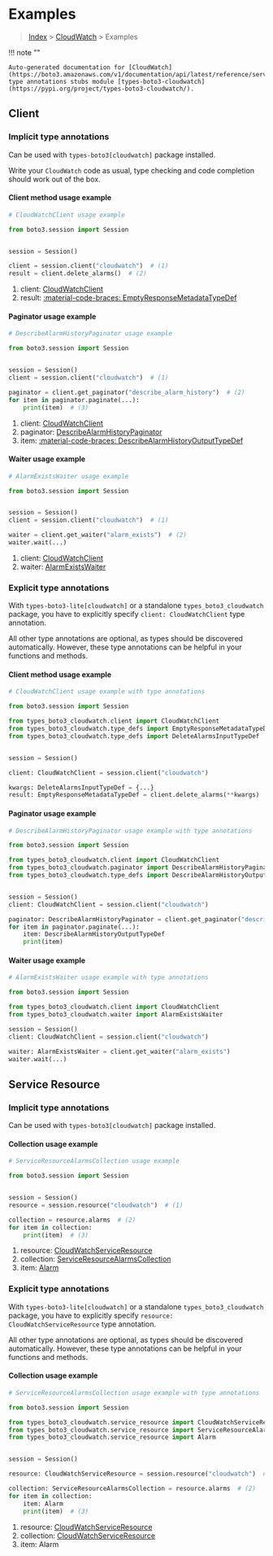 # Examples

> [Index](../README.md) > [CloudWatch](./README.md) > Examples

!!! note ""

    Auto-generated documentation for [CloudWatch](https://boto3.amazonaws.com/v1/documentation/api/latest/reference/services/cloudwatch.html#cloudwatch)
    type annotations stubs module [types-boto3-cloudwatch](https://pypi.org/project/types-boto3-cloudwatch/).

## Client

### Implicit type annotations

Can be used with `types-boto3[cloudwatch]` package installed.

Write your `CloudWatch` code as usual,
type checking and code completion should work out of the box.


#### Client method usage example

```python
# CloudWatchClient usage example

from boto3.session import Session


session = Session()

client = session.client("cloudwatch")  # (1)
result = client.delete_alarms()  # (2)
```

1. client: [CloudWatchClient](./client.md)
2. result: [:material-code-braces: EmptyResponseMetadataTypeDef](./type_defs.md#emptyresponsemetadatatypedef)



#### Paginator usage example

```python
# DescribeAlarmHistoryPaginator usage example

from boto3.session import Session


session = Session()
client = session.client("cloudwatch")  # (1)

paginator = client.get_paginator("describe_alarm_history")  # (2)
for item in paginator.paginate(...):
    print(item)  # (3)
```

1. client: [CloudWatchClient](./client.md)
2. paginator: [DescribeAlarmHistoryPaginator](./paginators.md#describealarmhistorypaginator)
3. item: [:material-code-braces: DescribeAlarmHistoryOutputTypeDef](./type_defs.md#describealarmhistoryoutputtypedef)



#### Waiter usage example

```python
# AlarmExistsWaiter usage example

from boto3.session import Session


session = Session()
client = session.client("cloudwatch")  # (1)

waiter = client.get_waiter("alarm_exists")  # (2)
waiter.wait(...)
```

1. client: [CloudWatchClient](./client.md)
2. waiter: [AlarmExistsWaiter](./waiters.md#alarmexistswaiter)


### Explicit type annotations

With `types-boto3-lite[cloudwatch]`
or a standalone `types_boto3_cloudwatch` package, you have to explicitly specify `client: CloudWatchClient` type annotation.

All other type annotations are optional, as types should be discovered automatically.
However, these type annotations can be helpful in your functions and methods.


#### Client method usage example

```python
# CloudWatchClient usage example with type annotations

from boto3.session import Session

from types_boto3_cloudwatch.client import CloudWatchClient
from types_boto3_cloudwatch.type_defs import EmptyResponseMetadataTypeDef
from types_boto3_cloudwatch.type_defs import DeleteAlarmsInputTypeDef


session = Session()

client: CloudWatchClient = session.client("cloudwatch")

kwargs: DeleteAlarmsInputTypeDef = {...}
result: EmptyResponseMetadataTypeDef = client.delete_alarms(**kwargs)
```



#### Paginator usage example

```python
# DescribeAlarmHistoryPaginator usage example with type annotations

from boto3.session import Session

from types_boto3_cloudwatch.client import CloudWatchClient
from types_boto3_cloudwatch.paginator import DescribeAlarmHistoryPaginator
from types_boto3_cloudwatch.type_defs import DescribeAlarmHistoryOutputTypeDef


session = Session()
client: CloudWatchClient = session.client("cloudwatch")

paginator: DescribeAlarmHistoryPaginator = client.get_paginator("describe_alarm_history")
for item in paginator.paginate(...):
    item: DescribeAlarmHistoryOutputTypeDef
    print(item)
```



#### Waiter usage example

```python
# AlarmExistsWaiter usage example with type annotations

from boto3.session import Session

from types_boto3_cloudwatch.client import CloudWatchClient
from types_boto3_cloudwatch.waiter import AlarmExistsWaiter

session = Session()
client: CloudWatchClient = session.client("cloudwatch")

waiter: AlarmExistsWaiter = client.get_waiter("alarm_exists")
waiter.wait(...)
```



## Service Resource

### Implicit type annotations

Can be used with `types-boto3[cloudwatch]` package installed.




#### Collection usage example

```python
# ServiceResourceAlarmsCollection usage example

from boto3.session import Session


session = Session()
resource = session.resource("cloudwatch")  # (1)

collection = resource.alarms  # (2)
for item in collection:
    print(item)  # (3)
```

1. resource: [CloudWatchServiceResource](./service_resource.md)
2. collection: [ServiceResourceAlarmsCollection](./service_resource.md#serviceresourcealarmscollection)
3. item: [Alarm](./service_resource.md#alarm)


### Explicit type annotations

With `types-boto3-lite[cloudwatch]`
or a standalone `types_boto3_cloudwatch` package, you have to explicitly specify
`resource: CloudWatchServiceResource` type annotation.

All other type annotations are optional, as types should be discovered automatically.
However, these type annotations can be helpful in your functions and methods.





#### Collection usage example

```python
# ServiceResourceAlarmsCollection usage example with type annotations

from boto3.session import Session

from types_boto3_cloudwatch.service_resource import CloudWatchServiceResource
from types_boto3_cloudwatch.service_resource import ServiceResourceAlarmsCollection
from types_boto3_cloudwatch.service_resource import Alarm


session = Session()

resource: CloudWatchServiceResource = session.resource("cloudwatch")  # (1)

collection: ServiceResourceAlarmsCollection = resource.alarms  # (2)
for item in collection:
    item: Alarm
    print(item)  # (3)
```

1. resource: [CloudWatchServiceResource](./service_resource.md)
2. collection: [CloudWatchServiceResource](./service_resource.md#serviceresourcealarmscollection)
3. item: Alarm

